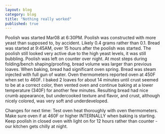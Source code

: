 ```yaml
---
layout: blog
category: blog
title: "Nothing really worked"
published: true
---
```


Poolish was started Mar08 at 6:30PM. Poolish was constructed with more yeast than supposed to, by accident. Likely 0.4 grams rather than 0.1.
Bread was started at 9:45AM, over 15 hours after the poolish was started. The poolish still looked very active due to the high yeast levels, it was still bubbling. Poolish was left on counter over night.
At most steps during folding/bench shaping/proofing, bread volume was larger than previous loaves. When baking, bread had significant oven spring.
Bread was steam injected with full gun of water. Oven thermometers reported oven at 450F when set to 460F. I baked 2 loaves for about 14 minutes until crust seemed to be at a correct color, then vented oven and continue baking at a lower temperature (340F) for another few minutes. Resulting bread had nice crumb appearance, but undercooked texture and flavor, and crust, although nicely colored, was very soft and underdeveloped.

Changes for next time:
Test oven heat thoroughly with oven thermometers.
Make sure oven if at 460F or higher INTERNALLY when baking is starting.
Keep poolish in closed oven with light on for 12 hours rather than counter - our kitchen gets chilly at night.
